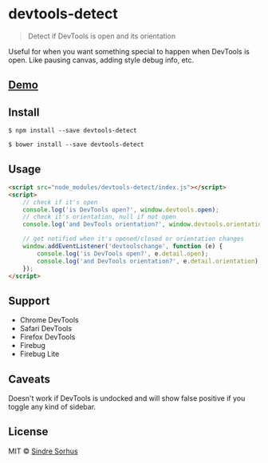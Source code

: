 # devtools-detect

> Detect if DevTools is open and its orientation

Useful for when you want something special to happen when DevTools is open. Like pausing canvas, adding style debug info, etc.


## [Demo](https://sindresorhus.com/devtools-detect)


## Install

```
$ npm install --save devtools-detect
```

```
$ bower install --save devtools-detect
```


## Usage

```html
<script src="node_modules/devtools-detect/index.js"></script>
<script>
	// check if it's open
	console.log('is DevTools open?', window.devtools.open);
	// check it's orientation, null if not open
	console.log('and DevTools orientation?', window.devtools.orientation);

	// get notified when it's opened/closed or orientation changes
	window.addEventListener('devtoolschange', function (e) {
		console.log('is DevTools open?', e.detail.open);
		console.log('and DevTools orientation?', e.detail.orientation);
	});
</script>
```


## Support

- Chrome DevTools
- Safari DevTools
- Firefox DevTools
- Firebug
- Firebug Lite


## Caveats

Doesn't work if DevTools is undocked and will show false positive if you toggle any kind of sidebar.


## License

MIT © [Sindre Sorhus](https://sindresorhus.com)
